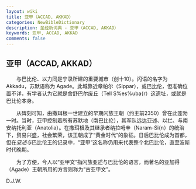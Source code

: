 ```yaml
---
layout: wiki
title: 亚甲（ACCAD, AKKAD）
categories: NewBibleDictionary
description: 圣经新词典 - 亚甲（ACCAD, AKKAD）
keywords: 亚甲, ACCAD, AKKAD
comments: false
---
```


## 亚甲（ACCAD, AKKAD）

　　与巴比伦、以力同是宁录所建的重要城市（创十10）。闪语的名字为 Akkadu，苏默语称为 Agade。此城靠近章帕尔（Sippar），或巴比伦，但准确位置不详，有学者认为它就是舍舒巴尔废丘（Tell S%es%uba{r）这遗址，或就是巴比伦本身。

　　从碑刻可知，由撒珥根一世建立的早期闪族王朝（约主前2350）曾在此蓬勃一时。当时，亚甲控制着所有苏默地（南巴比伦），其军队远达亚述、以拦、与南安纳托利亚（Anatolia）。在撒珥根及其继承者纳拉呣辛（Naram-Si{n）的统治下，贸易兴盛，社会繁荣，该王朝成了“黄金时代”的象征。日后巴比伦成为首都，但在*亚述与*巴比伦王的记录中，“亚甲”这名称仍用来代表整个北巴比伦，直至波斯时代晚期。

　　为了方便，今人以“亚甲文”指闪族亚述与巴比伦的语言，而著名的亚加得（Agade）王朝所用的方言则称为“古亚甲文”。

D.J.W.
